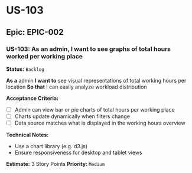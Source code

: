 # US-103

## Epic: EPIC-002

### US-103: As an admin, I want to see graphs of total hours worked per working place
**Status:** `Backlog`

**As a** admin
**I want to** see visual representations of total working hours per location
**So that** I can easily analyze workload distribution

**Acceptance Criteria:**
- [ ] Admin can view bar or pie charts of total hours per working place
- [ ] Charts update dynamically when filters change
- [ ] Data source matches what is displayed in the working hours overview

**Technical Notes:**
- Use a chart library (e.g. d3.js)
- Ensure responsiveness for desktop and tablet views

**Estimate:** 3 Story Points
**Priority:** `Medium`